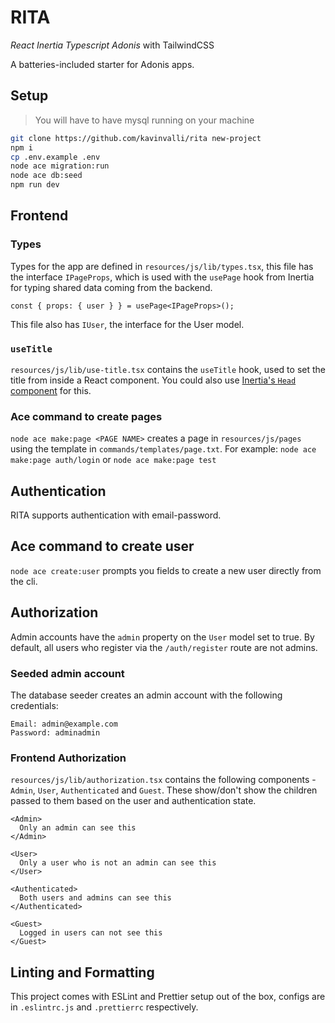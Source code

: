 # RITA
*React Inertia Typescript Adonis* with TailwindCSS

A batteries-included starter for Adonis apps.

## Setup
> You will have to have mysql running on your machine
```sh
git clone https://github.com/kavinvalli/rita new-project
npm i
cp .env.example .env
node ace migration:run
node ace db:seed
npm run dev
```

## Frontend

### Types

Types for the app are defined in `resources/js/lib/types.tsx`, this file has the interface `IPageProps`, which is used with the `usePage` hook from Inertia for typing shared data coming from the backend.

```tsx
const { props: { user } } = usePage<IPageProps>();
```

This file also has `IUser`, the interface for the User model.

### `useTitle`

`resources/js/lib/use-title.tsx` contains the `useTitle` hook, used to set the title from inside a React component. You could also use [Inertia's `Head` component](https://inertiajs.com/title-and-meta) for this.

### Ace command to create pages

`node ace make:page <PAGE NAME>` creates a page in `resources/js/pages` using the template in `commands/templates/page.txt`.
For example: `node ace make:page auth/login` or `node ace make:page test`

## Authentication

RITA supports authentication with email-password.

## Ace command to create user
`node ace create:user` prompts you fields to create a new user directly from the cli.

## Authorization

Admin accounts have the `admin` property on the `User` model set to true. By default, all users who register via the `/auth/register` route are not admins.

### Seeded admin account

The database seeder creates an admin account with the following credentials:

```
Email: admin@example.com
Password: adminadmin
```

### Frontend Authorization

`resources/js/lib/authorization.tsx` contains the following components - `Admin`, `User`, `Authenticated` and `Guest`. These show/don't show the children passed to them based on the user and authentication state.

```tsx
<Admin>
  Only an admin can see this
</Admin>

<User>
  Only a user who is not an admin can see this
</User>

<Authenticated>
  Both users and admins can see this
</Authenticated>

<Guest>
  Logged in users can not see this
</Guest>
```

## Linting and Formatting

This project comes with ESLint and Prettier setup out of the box, configs are in `.eslintrc.js` and `.prettierrc` respectively.
